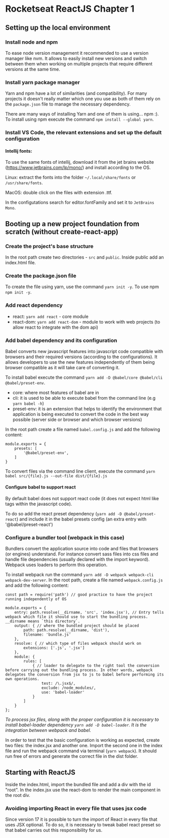# Rocketseat ReactJS Chapter 1

## Setting up the local environment

### Install node and npm

To ease node version management it recommended to use a version manager like nvm. It allows to easily install new versions and switch between them when working on multiple projects that require different versions at the same time.

### Install yarn package manager 

Yarn and npm have a lot of similarities (and compatibility). For many projects it doesn't really matter which one you use as both of them rely on the `package.json` file to manage the necessary dependency.

There are many ways of installing Yarn and one of them is using... npm :). To install using npm execute the command `npm install --global yarn`.

### Install VS Code, the relevant extensions and set up the default configuration

#### Intellij fonts:

To use the same fonts of intellij, download it from the jet brains website (https://www.jetbrains.com/lp/mono/) and install according to the OS.

Linux: extract the fonts into the folder `~/.local/share/fonts` or `/usr/share/fonts`.

MacOS: double click on the files with extension .ttf.

In the configutations search for editor.fontFamily and set it to `JetBrains Mono`.


## Booting up a new project foundation from scratch (without create-react-app)

### Create the project's base structure

In the root path create two directories - `src` and `public`. Inside public add an index.html file.

### Create the package.json file

To create the file using yarn, use the command `yarn init -y`. To use npm `npm init -y`.

### Add react dependency

- react: `yarn add react` - core module
- react-dom: `yarn add react-dom` - module to work with web projects (to allow react to integrate with the dom api)


### Add babel dependency and its configuration

Babel converts new javascript features into javascript code compatible with browsers and their required versions (according to the configurations). It allows developers to use the new features independently of them being browser compatible as it will take care of converting it.

To install babel execute the command `yarn add -D @babel/core @babel/cli @babel/preset-env`.

- core: where most features of babel are in
- cli: it is used to be able to execute babel from the command line (e.g `yarn babel -h`)
- preset-env: it is an extension that helps to identify the environment that application is being executed to convert the code in the best way possible (server side or browser and which browser versions) 


In the root path create a file named `babel.config.js` and add the following content:

```
module.exports = {
    presets: [
        '@babel/preset-env', 
    ]
}
```

To convert files via the command line client, execute the command `yarn babel src/{file}.js --out-file dist/{file}.js`
 
#### Configure babel to support react

By default babel does not support react code (it does not expect html like tags within the javascript code). 

To do so add the react preset dependency (`yarn add -D @babel/preset-react`) and include it in the babel presets config (an extra entry with '@babel/preset-react')


### Configure a bundler tool (webpack in this case)

Bundlers convert the application source into code and files that browsers (or engines) understand. For instance convert sass files into css files and handle file dependencies (usually declared with the import keyword). Webpack uses loaders to perform this operation.

To install webpack run the command `yarn add -D webpack webpack-cli webpack-dev-server`. In the root path, create a file named `webpack.config.js` and add the following content:

```
const path = require('path') // good practice to have the project running independently of OS

module.exports = {
    entry: path.resolve(__dirname, 'src', 'index.jsx'), // Entry tells webpack which file it should use to start the bundling process. __dirname means `this directory`. 
    output: { // where the bundled project should be placed
        path: path.resolve(__dirname, 'dist'),
        filename: 'bundle.js'
    },
    resolve: { // which type of files webpack should work on
        extensions: ['.js', '.jsx']
    },
    module: {
        rules: [
            { // loader to delegate to the right tool the conversion before carrying out the bundling process. In other words, webpack delegates the conversion from jsx to js to babel before performing its own operations.
                test: /\.jsx$/,
                exclude: /node_modules/,
                use: 'babel-loader'
            }
        ]
    }
};
```
_To process jsx files, along with the proper configuration it is necessary to install babel-loader dependency `yarn add -D babel-loader`. It is the integration between webpack and babel._

In order to test that the basic configuration is working as expected, create two files: the index.jsx and another one. Import the second one in the index file and run the webpack command via terminal (`yarn webpack`). It should run free of errors and generate the correct file in the dist folder.


## Starting with ReactJS

Inside the index.html, import the bundled file and add a div with the id "root". In the index.jsx use the react-dom to render the main component in the root div.

### Avoiding importing React in every file that uses jsx code

Since version 17 it is possible to turn the import of React in every file that uses JSX optional. To do so, it is necessary to tweak babel react preset so that babel carries out this responsibility for us.



